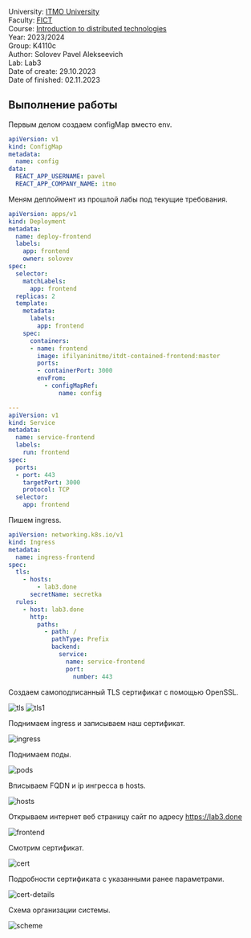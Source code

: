 University: [ITMO University](https://itmo.ru/ru/)\
Faculty: [FICT](https://fict.itmo.ru)\
Course: [Introduction to distributed technologies](https://github.com/itmo-ict-faculty/introduction-to-distributed-technologies)\
Year: 2023/2024\
Group: K4110c\
Author: Solovev Pavel Alekseevich\
Lab: Lab3\
Date of create: 29.10.2023\
Date of finished: 02.11.2023

## Выполнение работы

Первым делом создаем configMap вместо env.

```yaml
apiVersion: v1
kind: ConfigMap
metadata:
  name: config
data:
  REACT_APP_USERNAME: pavel
  REACT_APP_COMPANY_NAME: itmo
```

Меням деплоймент из прошлой лабы под текущие требования.

```yaml
apiVersion: apps/v1
kind: Deployment
metadata:
  name: deploy-frontend
  labels:
    app: frontend
    owner: solovev
spec:
  selector:
    matchLabels:
      app: frontend
  replicas: 2 
  template:
    metadata:
      labels:
        app: frontend
    spec:
      containers:
      - name: frontend
        image: ifilyaninitmo/itdt-contained-frontend:master
        ports:
        - containerPort: 3000
        envFrom:
          - configMapRef:
              name: config

---
apiVersion: v1
kind: Service
metadata:
  name: service-frontend
  labels:
    run: frontend
spec:
  ports:
  - port: 443
    targetPort: 3000
    protocol: TCP
  selector:
    app: frontend
```

Пишем ingress.

```yaml
apiVersion: networking.k8s.io/v1
kind: Ingress
metadata:
  name: ingress-frontend
spec:
  tls:
    - hosts:
        - lab3.done
      secretName: secretka
  rules:
    - host: lab3.done
      http:
        paths:
          - path: /
            pathType: Prefix
            backend:
              service:
                name: service-frontend
                port:
                  number: 443
```

Создаем самоподписанный TLS сертификат с помощью OpenSSL.

![tls](pictures/cert-create.png)
![tls1](pictures/cert-created.png)

Поднимаем ingress и записываем наш сертификат.

![ingress](pictures/ingress-start.png)

Поднимаем поды.

![pods](pictures/pods.png)

Вписываем FQDN и ip ингресса в hosts.

![hosts](pictures/ingress-add-hosts.png)

Открываем интернет веб страницу сайт по адресу https://lab3.done

![frontend](pictures/front.png)

Смотрим сертификат.

![cert](pictures/cert-general.png)

Подробности сертификата с указанными ранее параметрами.

![cert-details](pictures/cert-details.png)

Схема организации системы.

![scheme](pictures/kuber-lab3.drawio.png)
